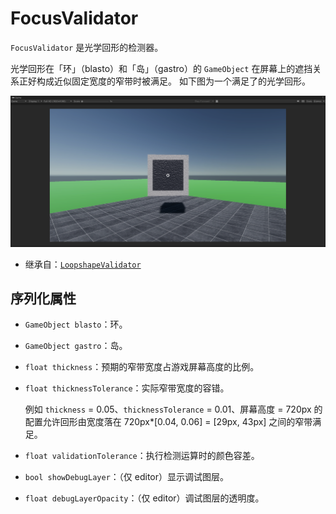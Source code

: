 # FocusValidator

`FocusValidator` 是光学回形的检测器。

光学回形在「环」（blasto）和「岛」（gastro）的 `GameObject` 在屏幕上的遮挡关系正好构成近似固定宽度的窄带时被满足。
如下图为一个满足了的光学回形。

![一个满足的光学回形。](../public/satisfied-square-optical-loopshape.png)

- 继承自：[`LoopshapeValidator`](LoopshapeValidator.md)

## 序列化属性

- `GameObject blasto`：环。
- `GameObject gastro`：岛。
- `float thickness`：预期的窄带宽度占游戏屏幕高度的比例。
- `float thicknessTolerance`：实际窄带宽度的容错。

	例如 `thickness` = 0.05、`thicknessTolerance` = 0.01、屏幕高度 = 720px 的配置允许回形由宽度落在 720px*\[0.04, 0.06\] = \[29px, 43px\] 之间的窄带满足。

- `float validationTolerance`：执行检测运算时的颜色容差。

- `bool showDebugLayer`：（仅 editor）显示调试图层。

- `float debugLayerOpacity`：（仅 editor）调试图层的透明度。